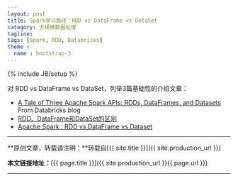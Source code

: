 ```yaml
---
layout: post
title: Spark学习路径：RDD vs DataFrame vs DataSet
category: 大规模数据处理
tagline: 
tags: [Spark, RDD, Databricks]
theme :
  name : bootstrap-3
---
```

{% include JB/setup %}

对 RDD vs DataFrame vs DataSet，列举3篇基础性的介绍文章：

+ [A Tale of Three Apache Spark APIs: RDDs, DataFrames, and Datasets](https://databricks.com/blog/2016/07/14/a-tale-of-three-apache-spark-apis-rdds-dataframes-and-datasets.html) From Databricks blog
+ [RDD、DataFrame和DataSet的区别](http://www.jianshu.com/p/c0181667daa0)
+ [Apache Spark : RDD vs DataFrame vs Dataset](https://www.linkedin.com/pulse/apache-spark-rdd-vs-dataframe-dataset-chandan-prakash)

* * *

**原创文章，转载请注明：**转载自[{{ site.title }}]({{ site.production_url }})

**本文链接地址：**[{{ page.title }}]({{ site.production_url }}{{ page.url }})

* * *
